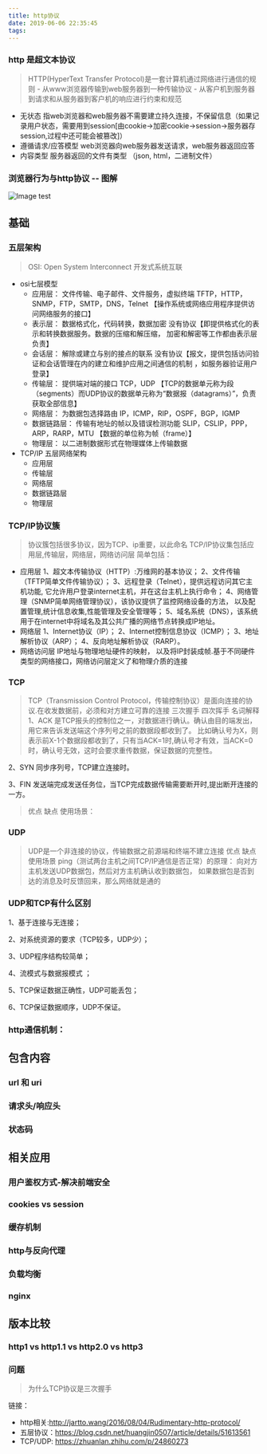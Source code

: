 ```yaml
---
title: http协议
date: 2019-06-06 22:35:45
tags:
---
```


### http 是超文本协议
> HTTP(HyperText Transfer Protocol)是一套计算机通过网络进行通信的规则 - 从www浏览器传输到web服务器到一种传输协议 - 从客户机到服务器到请求和从服务器到客户机的响应进行约束和规范
- 无状态 指web浏览器和web服务器不需要建立持久连接，不保留信息（如果记录用户状态，需要用到session[由cookie->加密cookie->session->服务器存session,过程中还可能会被篡改]）
- 遵循请求/应答模型 web浏览器向web服务器发送请求，web服务器返回应答
- 内容类型 服务器返回的文件有类型 （json, html，二进制文件）
### 浏览器行为与http协议 -- 图解
![Image test](/static/浏览器行为与http协议.png)
## 基础
### 五层架构
> OSI: Open System Interconnect 开发式系统互联
  - osi七层模型
    - 应用层： 文件传输、电子邮件、文件服务，虚拟终端 TFTP，HTTP，SNMP，FTP，SMTP，DNS，Telnet 【操作系统或网络应用程序提供访问网络服务的接口】
    - 表示层： 数据格式化，代码转换，数据加密 没有协议【即提供格式化的表示和转换数据服务。数据的压缩和解压缩， 加密和解密等工作都由表示层负责】
    - 会话层： 解除或建立与别的接点的联系 没有协议【报文，提供包括访问验证和会话管理在内的建立和维护应用之间通信的机制 ，如服务器验证用户登录】
    - 传输层： 提供端对端的接口 TCP，UDP 【TCP的数据单元称为段 （segments）而UDP协议的数据单元称为“数据报（datagrams）”，负责获取全部信息】
    - 网络层： 为数据包选择路由 IP，ICMP，RIP，OSPF，BGP，IGMP 
    - 数据链路层： 传输有地址的帧以及错误检测功能 SLIP，CSLIP，PPP，ARP，RARP，MTU 【数据的单位称为帧（frame）】
    - 物理层： 以二进制数据形式在物理媒体上传输数据
  - TCP/IP 五层网络架构
    - 应用层 
    - 传输层 
    - 网络层 
    - 数据链路层 
    - 物理层 

### TCP/IP协议簇
> 协议簇包括很多协议，因为TCP、ip重要，以此命名
> TCP/IP协议集包括应用层,传输层，网络层，网络访问层
> 简单包括：
 - 应用层
  1、超文本传输协议（HTTP）:万维网的基本协议；
  2、文件传输（TFTP简单文件传输协议）；
  3、远程登录（Telnet），提供远程访问其它主机功能, 它允许用户登录internet主机，并在这台主机上执行命令；
  4、网络管理（SNMP简单网络管理协议），该协议提供了监控网络设备的方法， 以及配置管理,统计信息收集,性能管理及安全管理等；
  5、域名系统（DNS），该系统用于在internet中将域名及其公共广播的网络节点转换成IP地址。
  - 网络层
  1、Internet协议（IP）；
  2、Internet控制信息协议（ICMP）；
  3、地址解析协议（ARP）；
  4、反向地址解析协议（RARP）。
  - 网络访问层
  IP地址与物理地址硬件的映射， 以及将IP封装成帧.基于不同硬件类型的网络接口，网络访问层定义了和物理介质的连接

### TCP
> TCP（Transmission Control Protocol，传输控制协议）是面向连接的协议.在收发数据前，必须和对方建立可靠的连接
> 三次握手
> 四次挥手
> 名词解释
1、ACK 是TCP报头的控制位之一，对数据进行确认。确认由目的端发出， 用它来告诉发送端这个序列号之前的数据段都收到了。 比如确认号为X，则表示前X-1个数据段都收到了，只有当ACK=1时,确认号才有效，当ACK=0时，确认号无效，这时会要求重传数据，保证数据的完整性。

2、SYN 同步序列号，TCP建立连接时。

3、FIN 发送端完成发送任务位，当TCP完成数据传输需要断开时,提出断开连接的一方。
> 优点
> 缺点
> 使用场景：
### UDP
> UDP是一个非连接的协议，传输数据之前源端和终端不建立连接
> 优点
> 缺点
> 使用场景
> ping（测试两台主机之间TCP/IP通信是否正常）的原理： 向对方主机发送UDP数据包，然后对方主机确认收到数据包， 如果数据包是否到达的消息及时反馈回来，那么网络就是通的
### UDP和TCP有什么区别
1、基于连接与无连接；

2、对系统资源的要求（TCP较多，UDP少）；

3、UDP程序结构较简单；

4、流模式与数据报模式 ；

5、TCP保证数据正确性，UDP可能丢包；

6、TCP保证数据顺序，UDP不保证。
### http通信机制： 
## 包含内容
### url 和 uri
### 请求头/响应头
### 状态码

## 相关应用
### 用户鉴权方式-解决前端安全
### cookies vs session
### 缓存机制

### http与反向代理
### 负载均衡

### nginx
## 版本比较
### http1 vs http1.1 vs http2.0 vs http3

### 问题
> 为什么TCP协议是三次握手

链接：
  - http相关:http://jartto.wang/2016/08/04/Rudimentary-http-protocol/
  - 五层协议：https://blog.csdn.net/huangjin0507/article/details/51613561
  - TCP/UDP: https://zhuanlan.zhihu.com/p/24860273

